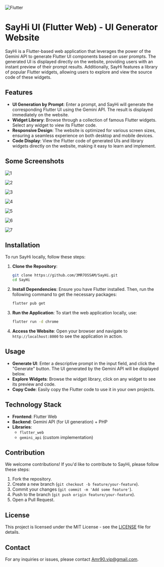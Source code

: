 ![Flutter](https://img.shields.io/badge/Flutter-02569B?style=for-the-badge&logo=flutter&logoColor=white) 
# SayHi UI (Flutter Web) - UI Generator Website

SayHi is a Flutter-based web application that leverages the power of the Gemini API to generate Flutter UI components based on user prompts. The generated UI is displayed directly on the website, providing users with an instant preview of their prompt results. Additionally, SayHi features a library of popular Flutter widgets, allowing users to explore and view the source code of these widgets.

## Features

- **UI Generation by Prompt**: Enter a prompt, and SayHi will generate the corresponding Flutter UI using the Gemini API. The result is displayed immediately on the website.
- **Widget Library**: Browse through a collection of famous Flutter widgets. Select any widget to view its Flutter code.
- **Responsive Design**: The website is optimized for various screen sizes, ensuring a seamless experience on both desktop and mobile devices.
- **Code Display**: View the Flutter code of generated UIs and library widgets directly on the website, making it easy to learn and implement.


## Some Screenshots

![1](https://github.com/user-attachments/assets/dc8726bc-29c8-4bb4-84bf-01b37cde0d57)

![2](https://github.com/user-attachments/assets/43d02e70-2061-467d-8ede-853002dadafb)

![3](https://github.com/user-attachments/assets/038fe3cd-c476-4f78-be5d-fee1acce0ac7)

![4](https://github.com/user-attachments/assets/4d5c6614-03cd-4487-9718-0075f7085e48)

![5](https://github.com/user-attachments/assets/124b8c85-cea8-4625-b0d3-4430c54fff0f)

![6](https://github.com/user-attachments/assets/fc0bf3b3-90d5-47c2-a0dc-fbfb2523e03a)

![7](https://github.com/user-attachments/assets/b010975b-4274-4020-b1e1-f57c7c9e0383)



## Installation

To run SayHi locally, follow these steps:

1. **Clone the Repository**:
   ```bash
   git clone https://github.com/3MR7OSSAM/SayHi.git
   cd SayHi
   ```

2. **Install Dependencies**:
   Ensure you have Flutter installed. Then, run the following command to get the necessary packages:
   ```bash
   flutter pub get
   ```

3. **Run the Application**:
   To start the web application locally, use:
   ```bash
   flutter run -d chrome
   ```

4. **Access the Website**:
   Open your browser and navigate to `http://localhost:8000` to see the application in action.

## Usage

- **Generate UI**: Enter a descriptive prompt in the input field, and click the "Generate" button. The UI generated by the Gemini API will be displayed below.
- **Explore Widgets**: Browse the widget library, click on any widget to see its preview and code.
- **Copy Code**: Easily copy the Flutter code to use it in your own projects.

## Technology Stack

- **Frontend**: Flutter Web
- **Backend**: Gemini API (for UI generation) + PHP 
- **Libraries**:
  - `flutter_web`
  - `gemini_api` (custom implementation)

## Contribution

We welcome contributions! If you'd like to contribute to SayHi, please follow these steps:

1. Fork the repository.
2. Create a new branch (`git checkout -b feature/your-feature`).
3. Commit your changes (`git commit -m 'Add some feature'`).
4. Push to the branch (`git push origin feature/your-feature`).
5. Open a Pull Request.

## License

This project is licensed under the MIT License - see the [LICENSE](LICENSE) file for details.

## Contact

For any inquiries or issues, please contact [Amr90.vip@gmail.com](mailto:Amr90.vip@gmail.com).

